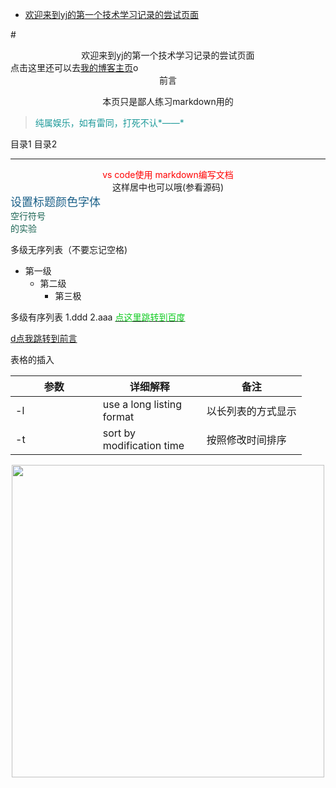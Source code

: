 
<!-- @import "[TOC]" {cmd="toc" depthFrom=1 depthTo=6 orderedList=false} -->

<!-- code_chunk_output -->

* [欢迎来到yj的第一个技术学习记录的尝试页面](#center欢迎来到yj的第一个技术学习记录的尝试页面center)

<!-- /code_chunk_output -->
<!DOCTYPE html>
#<center>欢迎来到yj的第一个技术学习记录的尝试页面</center>
点击这里还可以去[我的博客主页](https://mrsyangjie.github.io/ "我的博客主页")o 
<font face='宋体' > <span id='qianyan'><center>前言</center></span></font>
<center><p>本页只是鄙人练习markdown用的</p></center>

><font color="#1c9999">纯属娱乐，如有雷同，打死不认*——*</font>


<!-- TOC -->目录1
<!-- TOC -->目录2
- - - 
<div align="center" style='color:red'> vs code使用 markdown编写文档</div>
<center> 这样居中也可以哦(参看源码)</center>
<font face='宋体' color='#1c6189' size=4>设置标题颜色字体</font>
</br>
<font face='正楷' color='#1c6554'>空行符号</br>的实验</font>

多级无序列表（不要忘记空格)
- 第一级
  - 第二级
    - 第三极

多级有序列表
1.ddd
2.aaa
[<font color='#1c2'>点这里跳转到百度</font>](http://www.baidu.com)

[d点我跳转到前言](#qianyan)

表格的插入
<style>
table tr th:first-of-type{
    width:30%;
}
table th:nth-of-type(2){
    width:150px;
}
</style>
|参数|详细解释|备注|
| - | - | - |
| -l | use a long listing format |以长列表的方式显示|
| -t | sort by modification time |按照修改时间排序 |

<center>
<img 
src='http://images2017.cnblogs.com/blog/764024/201802/764024-20180205162555654-1350503259.jpg'
width=500  / >
</center>